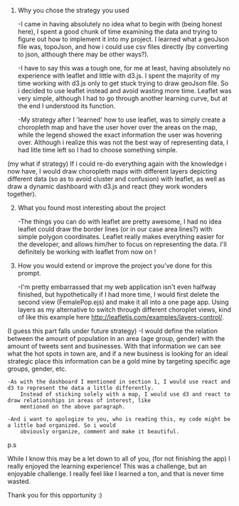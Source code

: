 1. Why you chose the strategy you used

    -I came in having absolutely no idea what to begin with (being honest here), I spent 
        a good chunk of time examining the data and trying to figure out how to implement it 
        into my project. I learned what a geoJson file was, topoJson, and how i could use 
        csv files directly (by converting to json, although there may be other ways?). 

    -I have to say this was a tough one, for me at least, having absolutely no experience 
        with leaflet and little with d3.js. I spent the majority of my time working with d3.js 
        only to get stuck trying to draw geoJson file. So i decided to use leaflet instead and 
        avoid wasting more time. Leaflet was very simple, although I had to go through another 
        learning curve, but at the end I understood its function. 


    -My strategy after I 'learned' how to use leaflet, was to simply create a choropleth map 
        and have the user hover over the areas on the map, while the legend showed the exact information 
        the user was hovering over. Although i realize this was not the best way of representing 
        data, I had litle time left so I had to choose something simple.
 
 
 (my what if strategy)
 If i could re-do everything again with the knowledge i now have, I would draw choropleth maps with 
 different layers depicting different data (so as to avoid cluster and confusion) with leaflet, 
 as well as draw a dynamic dashboard with d3.js and react (they work wonders together). 



2. What you found most interesting about the project

    -The things you can do with leaflet are pretty awesome, I had no idea leaflet could draw 
        the border lines (or in our case area lines?) with simple polygon coordinates. Leaflet
        really makes everything easier for the developer, and allows him/her to focus on 
        representing the data. I'll definitely be working with leaflet from now on !  




3. How you would extend or improve the project you’ve done for this prompt.

    -I'm pretty embarrassed that my web application isn't even halfway finished, but hypothetically if I 
        had more time, I would first delete the second view (FemalePop.ejs) and make it all into a one 
        page app. Using layers as my alternative to switch through different choroplet views, kind of like this example here 
        http://leafletjs.com/examples/layers-control/. 


(I guess this part falls under future strategy)
    -I would define the relation between the amount of population in an area (age group, gender) with the amount of tweets sent 
        and businesses. With that information we can see what the hot spots in town are, and if a new business is looking 
        for an ideal strategic place this information can be a gold mine by targeting specific age groups, 
        gender, etc. 
        
    -As with the dashboard I mentioned in section 1, I would use react and d3 to represent the data a little differently.
        Instead of sticking solely with a map, I would use d3 and react to draw relationships in areas of interest, like
        mentioned on the above paragraph. 
    
    -And i want to apologize to you, who is reading this, my code might be a little bad organized. So i would 
        obviously organize, comment and make it beautiful. 
        
    
    
    
    
p.s 

While I know this may be a let down to all of you, (for not finishing the app) I really enjoyed 
the learning experience! This was a challenge, but an enjoyable challenge. I really feel like I learned 
a ton, and that is never time wasted.

Thank you for this opportunity :) 
        
        

